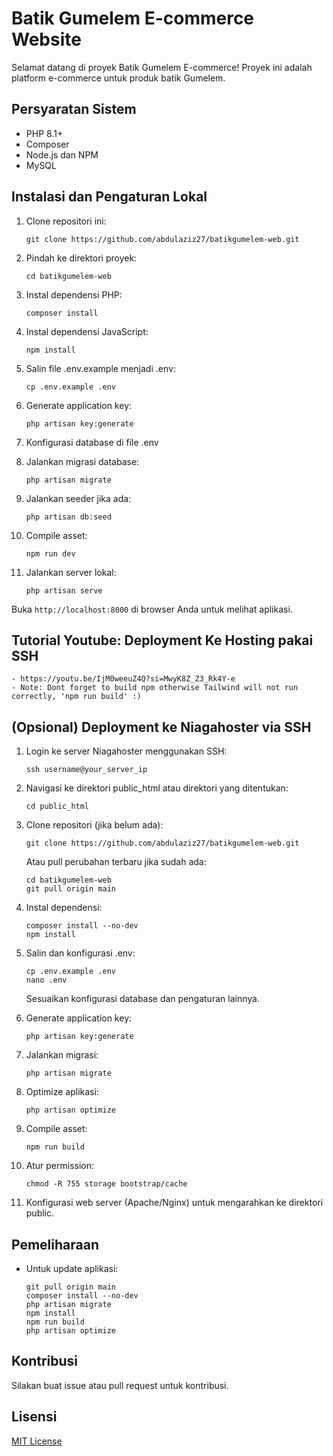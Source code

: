 # Batik Gumelem E-commerce Website

Selamat datang di proyek Batik Gumelem E-commerce! Proyek ini adalah platform e-commerce untuk produk batik Gumelem.

## Persyaratan Sistem

- PHP 8.1+
- Composer
- Node.js dan NPM
- MySQL

## Instalasi dan Pengaturan Lokal

1. Clone repositori ini:
   ```
   git clone https://github.com/abdulaziz27/batikgumelem-web.git
   ```

2. Pindah ke direktori proyek:
   ```
   cd batikgumelem-web
   ```

3. Instal dependensi PHP:
   ```
   composer install
   ```

4. Instal dependensi JavaScript:
   ```
   npm install
   ```

5. Salin file .env.example menjadi .env:
   ```
   cp .env.example .env
   ```

6. Generate application key:
   ```
   php artisan key:generate
   ```

7. Konfigurasi database di file .env

8. Jalankan migrasi database:
   ```
   php artisan migrate
   ```

9. Jalankan seeder jika ada:
   ```
   php artisan db:seed
   ```

10. Compile asset:
    ```
    npm run dev
    ```

11. Jalankan server lokal:
    ```
    php artisan serve
    ```

Buka `http://localhost:8000` di browser Anda untuk melihat aplikasi.

## Tutorial Youtube: Deployment Ke Hosting pakai SSH
    - https://youtu.be/IjM0weeuZ4Q?si=MwyK8Z_Z3_Rk4Y-e
    - Note: Dont forget to build npm otherwise Tailwind will not run correctly, 'npm run build' :)

## (Opsional) Deployment ke Niagahoster via SSH

1. Login ke server Niagahoster menggunakan SSH:
   ```
   ssh username@your_server_ip
   ```

2. Navigasi ke direktori public_html atau direktori yang ditentukan:
   ```
   cd public_html
   ```

3. Clone repositori (jika belum ada):
   ```
   git clone https://github.com/abdulaziz27/batikgumelem-web.git
   ```

   Atau pull perubahan terbaru jika sudah ada:
   ```
   cd batikgumelem-web
   git pull origin main
   ```

4. Instal dependensi:
   ```
   composer install --no-dev
   npm install
   ```

5. Salin dan konfigurasi .env:
   ```
   cp .env.example .env
   nano .env
   ```
   Sesuaikan konfigurasi database dan pengaturan lainnya.

6. Generate application key:
   ```
   php artisan key:generate
   ```

7. Jalankan migrasi:
   ```
   php artisan migrate
   ```

8. Optimize aplikasi:
   ```
   php artisan optimize
   ```

9. Compile asset:
   ```
   npm run build
   ```

10. Atur permission:
    ```
    chmod -R 755 storage bootstrap/cache
    ```

11. Konfigurasi web server (Apache/Nginx) untuk mengarahkan ke direktori public.

## Pemeliharaan

- Untuk update aplikasi:
  ```
  git pull origin main
  composer install --no-dev
  php artisan migrate
  npm install
  npm run build
  php artisan optimize
  ```

## Kontribusi

Silakan buat issue atau pull request untuk kontribusi.

## Lisensi

[MIT License](LICENSE)
